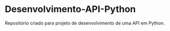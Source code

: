 # Desenvolvimento-API-Python
Repositório criado para projeto de desenvolvimento de uma API em Python.
